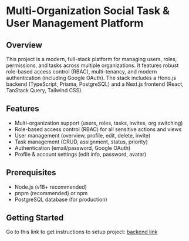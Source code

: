 # Multi-Organization Social Task & User Management Platform

## Overview

This project is a modern, full-stack platform for managing users, roles, permissions, and tasks across multiple organizations. It features robust role-based access control (RBAC), multi-tenancy, and modern authentication (including Google OAuth). The stack includes a Hono.js backend (TypeScript, Prisma, PostgreSQL) and a Next.js frontend (React, TanStack Query, Tailwind CSS).

## Features

- Multi-organization support (users, roles, tasks, invites, org switching)
- Role-based access control (RBAC) for all sensitive actions and views
- User management (overview, profile, edit, delete, invite)
- Task management (CRUD, assignment, status, priority)
- Authentication (email/password, Google OAuth)
- Profile & account settings (edit info, password, avatar)

## Prerequisites

- Node.js (v18+ recommended)
- pnpm (recommended) or npm
- PostgreSQL database (for production)

## Getting Started

Go to this link to get instructions to setup project: [backend link](https://github.com/t4910/social-inbox-backend)
